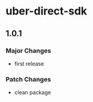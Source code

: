 # uber-direct-sdk

## 1.0.1

### Major Changes

- first release

### Patch Changes

- clean package
